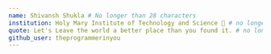 ```yaml
---
name: Shivansh Shukla # No longer than 28 characters
institution: Holy Mary Institute of Technology and Science 🚩 # no longer than 58 characters
quote: Let's Leave the world a better place than you found it. # no longer than 100 characters, avoid using quotes(") to guarantee the format remains the same.
github_user: theprogrammerinyou
---
```

